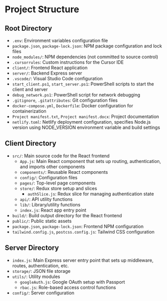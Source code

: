 # Project Structure

## Root Directory

- `.env`: Environment variables configuration file
- `package.json`, `package-lock.json`: NPM package configuration and lock files
- `node_modules/`: NPM dependencies (not committed to source control)
- `.cursorrules`: Custom instructions for the Cursor IDE
- `client/`: Frontend React application
- `server/`: Backend Express server
- `.vscode/`: Visual Studio Code configuration
- `start_client.ps1`, `start_server.ps1`: PowerShell scripts to start the client and server
- `debug_network.ps1`: PowerShell script for network debugging
- `.gitignore`, `.gitattributes`: Git configuration files
- `docker-compose.yml`, `Dockerfile`: Docker configuration for containerization
- `Project manifest.txt`, `Project manifest.docx`: Project documentation
- `netlify.toml`: Netlify deployment configuration, specifies Node.js version using NODE_VERSION environment variable and build settings

## Client Directory

- `src/`: Main source code for the React frontend
  - `App.js`: Main React component that sets up routing, authentication, and imports other components
  - `components/`: Reusable React components
  - `config/`: Configuration files
  - `pages/`: Top-level page components 
  - `store/`: Redux store setup and slices
    - `authSlice.js`: Redux slice for managing authentication state
  - `api/`: API utility functions
  - `lib/`: Library/utility functions
  - `index.js`: React app entry point
- `build/`: Build output directory for the React frontend
- `public/`: Public static assets
- `package.json`, `package-lock.json`: Frontend NPM configuration
- `tailwind.config.js`, `postcss.config.js`: Tailwind CSS configuration

## Server Directory

- `index.js`: Main Express server entry point that sets up middleware, routes, authentication, etc.
- `storage/`: JSON file storage
- `utils/`: Utility modules
  - `googleAuth.js`: Google OAuth setup with Passport
  - `rbac.js`: Role-based access control functions
- `config/`: Server configuration 
